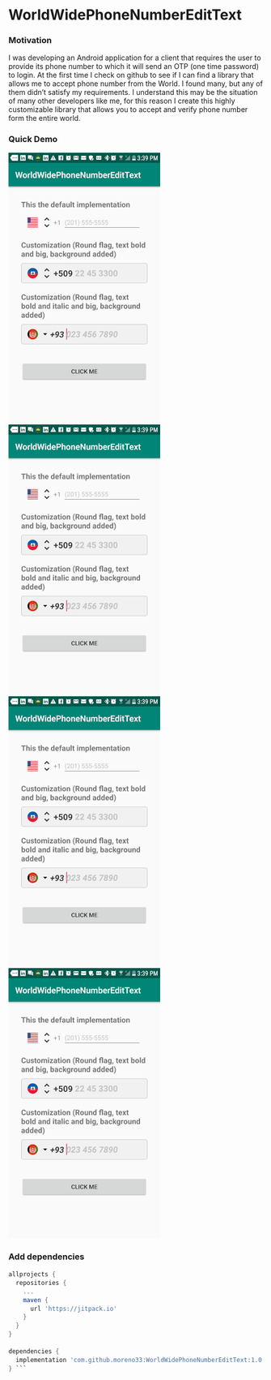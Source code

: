 # WorldWidePhoneNumberEditText
### Motivation 
I was developing an Android application for a client that requires the user to provide its phone number to which it will send an OTP (one time password) to login. At the first time I check on github to see if I can find a library that allows me to accept phone number from the World. I found many, but any of them didn’t satisfy my requirements.
I understand this may be the situation of many other developers like me, for this reason I create this highly customizable library that allows you to accept and verify phone number form the entire world.

### Quick Demo
<img src="https://github.com/moreno33/WorldWidePhoneNumberEditText/blob/master/worldwidephonenumberedittext/src/main/res/drawable/Screenshot_20190811-153952.png" alt="" style="width=300px; margin-right=30px"/><img src="https://github.com/moreno33/WorldWidePhoneNumberEditText/blob/master/worldwidephonenumberedittext/src/main/res/drawable/Screenshot_20190811-153952.png" alt="" style="width=300px; margin-right=30px" /><img src="https://github.com/moreno33/WorldWidePhoneNumberEditText/blob/master/worldwidephonenumberedittext/src/main/res/drawable/Screenshot_20190811-153952.png" alt="" style="width=300px; margin-right=30px" /><img src="https://github.com/moreno33/WorldWidePhoneNumberEditText/blob/master/worldwidephonenumberedittext/src/main/res/drawable/Screenshot_20190811-153952.png" alt="" style="width=300px"/>

### Add dependencies
```gradle
allprojects {
  repositories {
    ...
    maven {
      url 'https://jitpack.io' 
    }
  }
}

dependencies {
  implementation 'com.github.moreno33:WorldWidePhoneNumberEditText:1.0'
} ```
